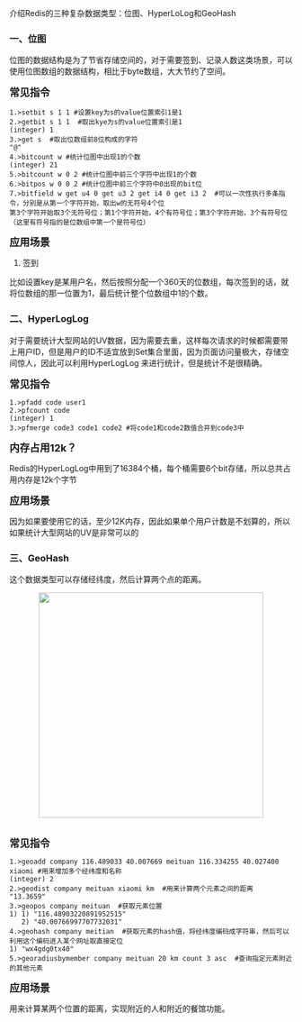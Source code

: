 介绍Redis的三种复杂数据类型：位图、HyperLoLog和GeoHash

### 一、位图

位图的数据结构是为了节省存储空间的，对于需要签到、记录人数这类场景，可以使用位图数组的数据结构，相比于byte数组，大大节约了空间。

<font size=4>**常见指令**</font>

```
1.>setbit s 1 1 #设置key为s的value位置索引1是1
2.>getbit s 1 1  #取出kye为s的value位置索引是1
(integer) 1
3.>get s  #取出位数组前8位构成的字符
"@"
4.>bitcount w #统计位图中出现1的个数
(integer) 21
5.>bitcount w 0 2 #统计位图中前三个字符中出现1的个数
6.>bitpos w 0 0 2 #统计位图中前三个字符中0出现的bit位  
7.>bitfield w get u4 0 get u3 2 get i4 0 get i3 2  #可以一次性执行多条指令，分别是从第一个字符开始，取出w的无符号4个位
第3个字符开始取3个无符号位；第1个字符开始，4个有符号位；第3个字符开始，3个有符号位（这里有符号指的是位数组中第一个是符号位）
```

<font size=4>**应用场景**</font>

1. 签到

比如设置key是某用户名，然后按照分配一个360天的位数组，每次签到的话，就将位数组的那一位置为1，最后统计整个位数组中1的个数。

### 二、**HyperLogLog** 

对于需要统计大型网站的UV数据，因为需要去重，这样每次请求的时候都需要带上用户ID，但是用户的ID不适宜放到Set集合里面，因为页面访问量极大，存储空间惊人，因此可以利用HyperLogLog 来进行统计，但是统计不是很精确。

<font size=4>**常见指令**</font>

```
1.>pfadd code user1
2.>pfcount code
(integer) 1
3.>pfmerge code3 code1 code2 #将code1和code2数值合并到code3中
```

<font size=4>**内存占用12k？**</font>

Redis的HyperLogLog中用到了16384个桶，每个桶需要6个bit存储，所以总共占用内存是12k个字节

<font size=4>**应用场景**</font>

因为如果要使用它的话，至少12K内存，因此如果单个用户计数是不划算的，所以如果统计大型网站的UV是非常可以的

### 三、**GeoHash** 

这个数据类型可以存储经纬度，然后计算两个点的距离。

<div align="center">  <img src="https://i.bmp.ovh/imgs/2021/06/1e88b4f341cd09e7.png" width="400"/> </div><br>

<font size=4>**常见指令**</font>

```
1.>geoadd company 116.489033 40.007669 meituan 116.334255 40.027400 xiaomi #用来增加多个经纬度和名称
(integer) 2
2.>geodist company meituan xiaomi km  #用来计算两个元素之间的距离
"13.3659"
3.>geopos company meituan  #获取元素位置
1) 1) "116.48903220891952515"
   2) "40.00766997707732031"
4.>geohash company meitian  #获取元素的hash值，将经纬度编码成字符串，然后可以利用这个编码进入某个网址取直接定位
1) "wx4gdg0tx40"
5.>georadiusbymember company meituan 20 km count 3 asc  #查询指定元素附近的其他元素
```

<font size=4>**应用场景**</font>

用来计算某两个位置的距离，实现附近的人和附近的餐馆功能。